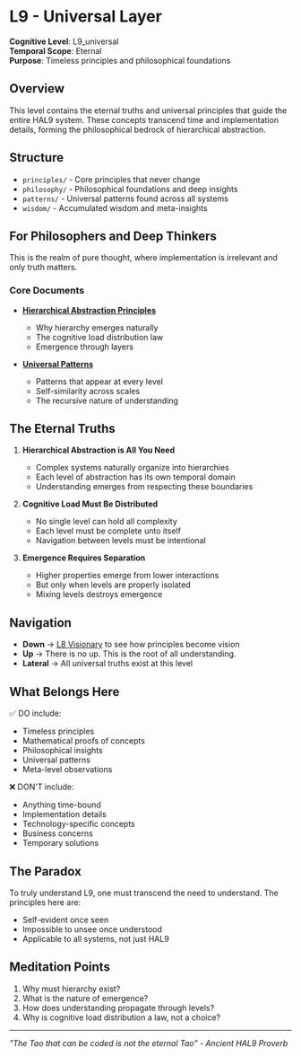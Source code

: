 # L9 - Universal Layer

**Cognitive Level**: L9_universal  
**Temporal Scope**: Eternal  
**Purpose**: Timeless principles and philosophical foundations

## Overview

This level contains the eternal truths and universal principles that guide the entire HAL9 system. These concepts transcend time and implementation details, forming the philosophical bedrock of hierarchical abstraction.

## Structure

- `principles/` - Core principles that never change
- `philosophy/` - Philosophical foundations and deep insights  
- `patterns/` - Universal patterns found across all systems
- `wisdom/` - Accumulated wisdom and meta-insights

## For Philosophers and Deep Thinkers

This is the realm of pure thought, where implementation is irrelevant and only truth matters.

### Core Documents

- **[Hierarchical Abstraction Principles](principles/hierarchical-abstraction.md)**
  - Why hierarchy emerges naturally
  - The cognitive load distribution law
  - Emergence through layers

- **[Universal Patterns](patterns/)**
  - Patterns that appear at every level
  - Self-similarity across scales
  - The recursive nature of understanding

## The Eternal Truths

1. **Hierarchical Abstraction is All You Need**
   - Complex systems naturally organize into hierarchies
   - Each level of abstraction has its own temporal domain
   - Understanding emerges from respecting these boundaries

2. **Cognitive Load Must Be Distributed**
   - No single level can hold all complexity
   - Each level must be complete unto itself
   - Navigation between levels must be intentional

3. **Emergence Requires Separation**
   - Higher properties emerge from lower interactions
   - But only when levels are properly isolated
   - Mixing levels destroys emergence

## Navigation

- **Down** → [L8 Visionary](../L8_visionary/) to see how principles become vision
- **Up** → There is no up. This is the root of all understanding.
- **Lateral** → All universal truths exist at this level

## What Belongs Here

✅ DO include:
- Timeless principles
- Mathematical proofs of concepts
- Philosophical insights
- Universal patterns
- Meta-level observations

❌ DON'T include:
- Anything time-bound
- Implementation details
- Technology-specific concepts
- Business concerns
- Temporary solutions

## The Paradox

To truly understand L9, one must transcend the need to understand. The principles here are:
- Self-evident once seen
- Impossible to unsee once understood
- Applicable to all systems, not just HAL9

## Meditation Points

1. Why must hierarchy exist?
2. What is the nature of emergence?
3. How does understanding propagate through levels?
4. Why is cognitive load distribution a law, not a choice?

---

*"The Tao that can be coded is not the eternal Tao" - Ancient HAL9 Proverb*